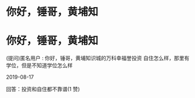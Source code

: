 # 你好，锤哥，黄埔知

# 你好，锤哥，黄埔知

(提问)匿名用户 : 你好，锤哥，黄埔知识城的万科幸福誉投资 自住怎么样，那里有学位，但是不知道学位怎么样

2019-08-17

回答：投资和自住都不靠谱(1 赞)